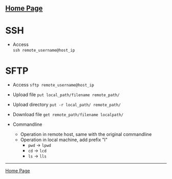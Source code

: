 [Home Page](https://longchengong.github.io)
---

# SSH

* Access  
  `ssh remote_username@host_ip`

# SFTP

* Access
`sftp remote_username@host_ip`

* Upload file
`put local_path/filename remote_path/`

* Upload directory
`put -r local_path/ remote_path/`

* Download file
`get remote_path/filename localpath/`

* Commandline
  * Operation in remote host, same with the original commandline
  * Operation in local machine, add prefix "l"
    * `pwd` -> `lpwd`
    * `cd` -> `lcd`
    * `ls` -> `lls`

---
[Home Page](https://longchengong.github.io)
